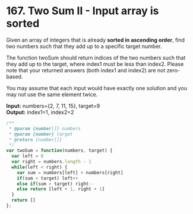 # 167. Two Sum II - Input array is sorted

Given an array of integers that is already **sorted in ascending order**, find two numbers such that they add up to a specific target number.

The function twoSum should return indices of the two numbers such that they add up to the target, where index1 must be less than index2. Please note that your returned answers (both index1 and index2) are not zero-based.

You may assume that each input would have exactly one solution and you may not use the same element twice.

**Input:** numbers={2, 7, 11, 15}, target=9  
**Output:** index1=1, index2=2  


```javascript
/**
 * @param {number[]} numbers
 * @param {number} target
 * @return {number[]}
 */
var twoSum = function(numbers, target) {
  var left = 0
  var right = numbers.length - 1
  while(left < right) {
    var sum = numbers[left] + numbers[right]
    if(sum < target) left++
    else if(sum > target) right--
    else return [left + 1, right + 1]
  }
  return []
};
```
